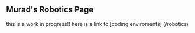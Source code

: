 ## Murad's Robotics Page
this is a work in progress!!
here is a link to [coding enviroments] (/robotics/
